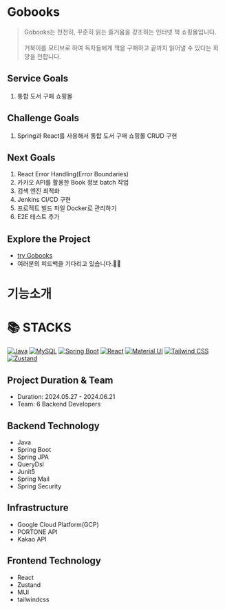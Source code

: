 # Gobooks
> Gobooks는 천천히, 꾸준히 읽는 즐거움을 강조하는 인터넷 책 쇼핑몰입니다.<br><br> 거북이를 모티브로 하여 독자들에게 책을 구매하고 끝까지 읽어낼 수 있다는 희망을 전합니다.
## Service Goals
1. 통합 도서 구매 쇼핑몰
## Challenge Goals
1. Spring과 React를 사용해서 통합 도서 구매 쇼핑몰 CRUD 구현
## Next Goals
1. React Error Handling(Error Boundaries)
2. 카카오 API를 활용한 Book 정보 batch 작업
3. 검색 엔진 최적화
4. Jenkins CI/CD 구현
5. 프로젝트 빌드 파일 Docker로 관리하기
6. E2E 테스트 추가
## Explore the Project
* [try Gobooks](https://www.gobookstore.shop/)
* 여러분의 피드백을 기다리고 있습니다.👏👏
# 기능소개
# 📚 STACKS
[![Java](https://img.shields.io/badge/Java-orange?style=for-the-badge&logo=java)](#)
[![MySQL](https://img.shields.io/badge/MySQL-blue?style=for-the-badge&logo=mysql)](#)
[![Spring Boot](https://img.shields.io/badge/Spring_Boot-green?style=for-the-badge&logo=spring)](#)
[![React](https://img.shields.io/badge/React-blue?style=for-the-badge&logo=react)](#)
[![Material UI](https://img.shields.io/badge/MUI-teal?style=for-the-badge&logo=material-ui)](#)
[![Tailwind CSS](https://img.shields.io/badge/tailwindcss-cyan?style=for-the-badge&logo=tailwind-css)](#)
[![Zustand](https://img.shields.io/badge/Zustand-yellow?style=for-the-badge)](#)
## Project Duration & Team
* Duration: 2024.05.27 - 2024.06.21
* Team: 6 Backend Developers
## Backend Technology
* Java
* Spring Boot
* Spring JPA
* QueryDsl
* Junit5
* Spring Mail
* Spring Security
## Infrastructure
* Google Cloud Platform(GCP)
* PORTONE API
* Kakao API
## Frontend Technology
* React
* Zustand
* MUI
* tailwindcss
